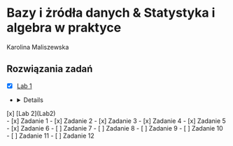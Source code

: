 # Bazy i żródła danych & Statystyka i algebra w praktyce 
Karolina Maliszewska 
## Rozwiązania zadań
- [x] [Lab 1](Lab1)   
- <details>
<summary>[x] [Lab 2](Lab2)</summary>
    - [x] Zadanie 1
    - [x] Zadanie 2
    - [x] Zadanie 3
    - [x] Zadanie 4
    - [x] Zadanie 5
    - [x] Zadanie 6
    - [ ] Zadanie 7
    - [ ] Zadanie 8
    - [ ] Zadanie 9
    - [ ] Zadanie 10
    - [ ] Zadanie 11
    - [ ] Zadanie 12
    </details>
